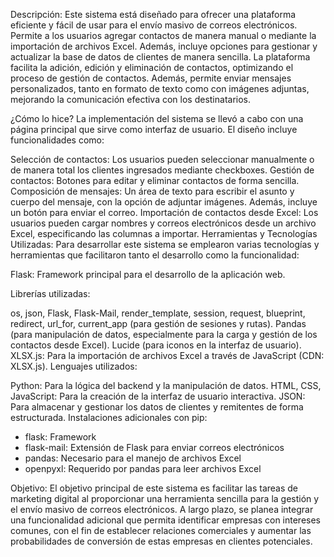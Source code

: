 Descripción:
Este sistema está diseñado para ofrecer una plataforma eficiente y fácil de usar para el envío masivo de correos electrónicos. Permite a los usuarios agregar contactos de manera manual o mediante la importación de archivos Excel. Además, incluye opciones para gestionar y actualizar la base de datos de clientes de manera sencilla. La plataforma facilita la adición, edición y eliminación de contactos, optimizando el proceso de gestión de contactos. Además, permite enviar mensajes personalizados, tanto en formato de texto como con imágenes adjuntas, mejorando la comunicación efectiva con los destinatarios.

¿Cómo lo hice?
La implementación del sistema se llevó a cabo con una página principal que sirve como interfaz de usuario. El diseño incluye funcionalidades como:

Selección de contactos: Los usuarios pueden seleccionar manualmente o de manera total los clientes ingresados mediante checkboxes.
Gestión de contactos: Botones para editar y eliminar contactos de forma sencilla.
Composición de mensajes: Un área de texto para escribir el asunto y cuerpo del mensaje, con la opción de adjuntar imágenes. Además, incluye un botón para enviar el correo.
Importación de contactos desde Excel: Los usuarios pueden cargar nombres y correos electrónicos desde un archivo Excel, especificando las columnas a importar.
Herramientas y Tecnologías Utilizadas:
Para desarrollar este sistema se emplearon varias tecnologías y herramientas que facilitaron tanto el desarrollo como la funcionalidad:

Flask: Framework principal para el desarrollo de la aplicación web.

Librerías utilizadas:

os, json, Flask, Flask-Mail, render_template, session, request, blueprint, redirect, url_for, current_app (para gestión de sesiones y rutas).
Pandas (para manipulación de datos, especialmente para la carga y gestión de los contactos desde Excel).
Lucide (para iconos en la interfaz de usuario).
XLSX.js: Para la importación de archivos Excel a través de JavaScript (CDN: XLSX.js).
Lenguajes utilizados:

Python: Para la lógica del backend y la manipulación de datos.
HTML, CSS, JavaScript: Para la creación de la interfaz de usuario interactiva.
JSON: Para almacenar y gestionar los datos de clientes y remitentes de forma estructurada.
Instalaciones adicionales con pip:


- flask: Framework
- flask-mail: Extensión de Flask para enviar correos electrónicos
- pandas: Necesario para el manejo de archivos Excel
- openpyxl: Requerido por pandas para leer archivos Excel

Objetivo:
El objetivo principal de este sistema es facilitar las tareas de marketing digital al proporcionar una herramienta sencilla para la gestión y el envío masivo de correos electrónicos. A largo plazo, se planea integrar una funcionalidad adicional que permita identificar empresas con intereses comunes, con el fin de establecer relaciones comerciales y aumentar las probabilidades de conversión de estas empresas en clientes potenciales.

